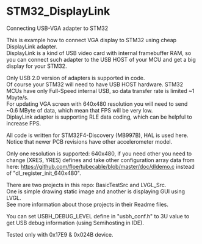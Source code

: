 # STM32_DisplayLink
Connecting USB-VGA adapter to STM32  
  
This is example how to connect VGA display to STM32 using cheap DisplayLink adapter.  
DisplayLink is a kind of USB video card with internal framebuffer RAM, 
so you can connect such adapter to the USB HOST of your MCU and get a big display for your STM32.  
  
Only USB 2.0 version of adapters is supported in code.  
Of course your STM32 will need to have USB HOST hardware. STM32 MCUs have only Full-Speed internal USB, so data transfer rate is limited ~1 Mbyte/s.  
For updating VGA screen with 640x480 resolution you will need to send ~0.6 MByte of data, which mean that FPS will be very low.  
DiplayLink adapter is supporting RLE data coding, which can be helpful to increase FPS.  

All code is written for STM32F4-Discovery (MB997B), HAL is used here. Notice that newer PCB revisions have other accelerometer model.  
  
Only one resolution is supported: 640x480, if you need other you need to change (XRES, YRES) defines and take other configuration 
array data from here: https://github.com/floe/tubecable/blob/master/doc/dldemo.c instead of "dl_register_init_640x480".  

There are two projects in this repo: BasicTestSrc and LVGL_Src.  
One is simple drawing static image and another is displaying GUI using LVGL.  
See more information about those projects in their Readme files.  
  
You can set USBH_DEBUG_LEVEL define in "usbh_conf.h" to 3U value to get USB debug information (using Semihosting in IDE).  
  
Tested only with 0x17E9 & 0x024B device.


